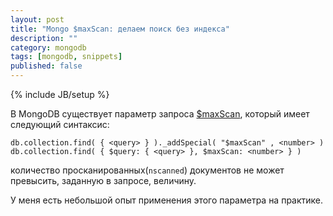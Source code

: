 ```yaml
---
layout: post
title: "Mongo $maxScan: делаем поиск без индекса"
description: ""
category: mongodb
tags: [mongodb, snippets]
published: false
---
```

{% include JB/setup %}

В MongoDB существует параметр запроса [$maxScan](http://docs.mongodb.org/manual/reference/operator/maxScan/), который имеет следующий синтаксис:

    db.collection.find( { <query> } )._addSpecial( "$maxScan" , <number> )
    db.collection.find( { $query: { <query> }, $maxScan: <number> } )
    
количество просканированных(`nscanned`) документов не может превысить, заданную в запросе, величину.

У меня есть небольшой опыт применения этого параметра на практике.